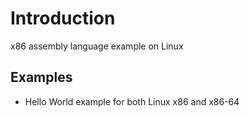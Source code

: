 # Introduction
x86 assembly language example on Linux

## Examples
* Hello World example for both Linux x86 and x86-64

